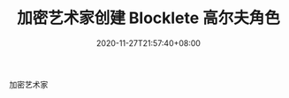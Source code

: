 ﻿---
title: "加密艺术家创建 Blocklete 高尔夫角色"
date: 2020-11-27T21:57:40+08:00
lastmod: 2020-11-27T16:45:40+08:00
draft: false
authors: ["Beryl"]
description: "加密艺术家"
featuredImage: "crypto-artists-create-blocklete-golf-characters.png"
tags: ["Strategy Game","策略游戏","Play to Earn"]
categories: ["news"]
news: ["策略游戏"]
weight: 
lightgallery: true
pinned: false
recommend: false
recommend1: false
---

加密艺术家

<!--more-->

